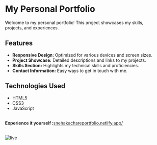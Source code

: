 
<h1>My Personal Portfolio</h1>
<p>Welcome to my personal portfolio! This project showcases my skills, projects, and experiences.</p>


<h2 id="features">Features</h2>
<ul>
    <li><strong>Responsive Design:</strong> Optimized for various devices and screen sizes.</li>
    <li><strong>Project Showcase:</strong> Detailed descriptions and links to my projects.</li>
    <li><strong>Skills Section:</strong> Highlights my technical skills and proficiencies.</li>
    <li><strong>Contact Information:</strong> Easy ways to get in touch with me.</li>
</ul>

<h2 id="technologies-used">Technologies Used</h2>
<ul>
    <li>HTML5</li>
    <li>CSS3</li>
    <li>JavaScript</li>
</ul><br>
<b>Experience  it yourself :</b><a href="https://snehakachareportfolio.netlify.app/">snehakachareportfolio.netlify.app/</a>
<br><br>

![live](https://github.com/snehaxaaa/PRODIGY_WD_04/assets/146460728/fe5f9f73-07d2-4f16-b95f-9408c43e3eec)
